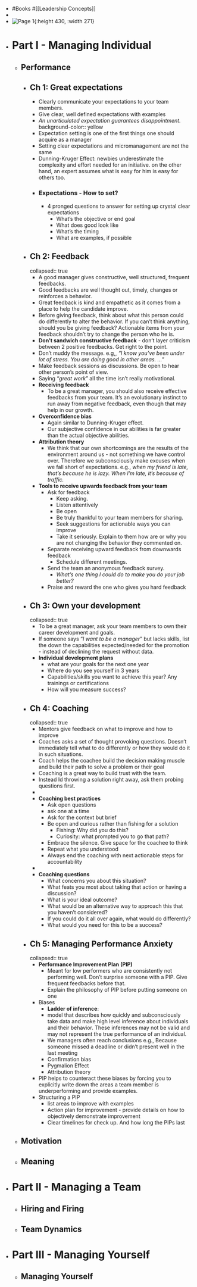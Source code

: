 - #Books #[[Leadership Concepts]]
-
- ![Page 1](https://d1b14unh5d6w7g.cloudfront.net/1953295010.01.S001.JUMBOXXX.jpg?Expires=1693518508&Signature=OXuZX0KSFgfBRRSrHu9EqiZ-23ZFkl11DiASax08bYBcMlxZsXjILPcbkjM3gNDp1SOzrFLilSJwkX5vq86JopYr~JSbUc9hAOfz90j7MS0KoC2isuG5igul2ULjzwU-3HbCh7nS-RzhuDEq544i8y3yoodi0dNunBp1WMViY10_&Key-Pair-Id=APKAIUO27P366FGALUMQ){:height 430, :width 271}
- # Part I - Managing Individual
	- ## Performance
		- ## Ch 1: Great expectations
			- Clearly communicate your expectations to your team members.
			- Give clear, well defined expectations with examples
			- *An unarticulated expectation guarantees disappointment.*
			  background-color:: yellow
			- Expectation setting is one of the first things one should acquire as a manager
			- Setting clear expectations and micromanagement are not the same
			- Dunning-Kruger Effect: newbies underestimate the complexity and effort needed for an initiative. on the other hand, an expert assumes what is easy for him is easy for others too.
			- ### Expectations - How to set?
				- 4 pronged questions to answer for setting up crystal clear expectations
					- What’s the objective or end goal
					- What does good look like
					- What’s the timing
					- What are examples, if possible
		- ## Ch 2: Feedback
		  collapsed:: true
			- A good manager gives constructive, well structured, frequent feedbacks.
			- Good feedbacks are well thought out, timely, changes or reinforces a behavior.
			- Great feedback is kind and empathetic as it comes from a place to help the candidate improve.
			- Before giving feedback, think about what this person could do differently to alter the behavior. If you can’t think anything, should you be giving feedback? Actionable items from your feedback shouldn’t try to change the person who he is.
			- **Don’t sandwich constructive feedback** - don’t layer criticism between 2 positive feedbacks. Get right to the point.
			- Don’t muddy the message. e.g,, *“I know you’ve been under lot of stress. You are doing good in other areas. …”*
			- Make feedback sessions as discussions. Be open to hear other person’s point of view.
			- Saying “*great work*” all the time isn’t really motivational.
			- **Receiving feedback**
				- To be a great manager, you should also receive effective feedbacks from your team. It’s an evolutionary instinct to run away from negative feedback, even though that may help in our growth.
			- **Overconfidence bias**
				- Again similar to Dunning-Kruger effect.
				- Our subjective confidence in our abilities is far greater than the actual objective abilities.
			- **Attribution theory**
				- We think that our own shortcomings are the results of the environment around us - not something we have control over. Therefore we subconsciously make excuses when we fall short of expectations. e.g., *when my friend is late, that’s because he is lazy. When I’m late, it’s because of traffic.*
			- **Tools to receive upwards feedback from your team**
				- Ask for feedback
					- Keep asking.
					- Listen attentively
					- Be open
					- Be truly thankful to your team members for sharing.
					- Seek suggestions for actionable ways you can improve
					- Take it seriously. Explain to them how are or why you are not changing the behavior they commented on.
				- Separate receiving upward feedback from downwards feedback
					- Schedule different meetings.
				- Send the team an anonymous feedback survey.
					- *What’s one thing I could do to make you do your job better?*
				- Praise and reward the one who gives you hard feedback
		- ## Ch 3: Own your development
		  collapsed:: true
			- To be a great manager, ask your team members to own their career development and goals.
			- If someone  says “*I want to be a manager*” but lacks skills, list the down the capabilities expected/needed for the promotion - instead of declining the request without data.
			- **Individual development plans**
				- what are your goals for the next one year
				- Where do you see yourself in 3 years
				- Capabilities/skills you want to achieve this year? Any trainings or certifications
				- How will you measure success?
		- ## Ch 4: Coaching
		  collapsed:: true
			- Mentors give feedback on what to improve and how to improve
			- Coaches asks a set of thought provoking questions. Doesn’t immediately tell what to do differently or how they would do it in such situations.
			- Coach helps the coachee build the decision making muscle and build their path to solve a problem or their goal
			- Coaching is a great way to build trust with the  team.
			- Instead Id throwing a solution right away, ask them probing  questions first.
			-
			- **Coaching best practices**
				- Ask open questions
				- ask one at a time
				- Ask for the context but brief
				- Be open and curious rather than fishing for a solution
					- Fishing: Why did you do this?
					- Curiosity: what prompted you to go that path?
				- Embrace the silence. Give space for the coachee to think
				- Repeat what you understood
				- Always end the coaching with next actionable steps for accountability
			-
			- **Coaching questions**
				- What concerns you about this situation?
				- What feats you most about taking that action or having a discussion?
				- What is your ideal outcome?
				- What would be an alternative way to approach this that you haven’t considered?
				- If you could do it all over again, what would do differently?
				- What would you need for this to be a success?
		- ## Ch 5: Managing Performance Anxiety
		  collapsed:: true
			- **Performance Improvement Plan (PIP)**
				- Meant for low performers who are consistently not performing well. Don’t surprise someone with a PIP. Give frequent feedbacks before that.
				- Explain the philosophy of PIP before putting someone on one
			- Biases
				- **Ladder of inference**:
				- model that describes how quickly and subconsciously take data and make high level inference about individuals and their behavior. These inferences may not be valid and may not represent the true performance of an individual.
				- We managers often reach conclusions e.g., Because someone missed a deadline or didn’t present well in the last meeting
				- Confirmation bias
				- Pygmalion Effect
				- Attribution theory
			- PIP helps to counteract these biases by forcing you to explicitly write down the areas a team member is underperforming and provide examples.
			- Structuring a PIP
				- list areas to improve with examples
				- Action plan for improvement - provide details on how to objectively demonstrate improvement
				- Clear timelines for check up. And how long the PIPs last
	- ## Motivation
	- ## Meaning
- # Part II - Managing a Team
	- ## Hiring and Firing
	- ## Team Dynamics
- # Part III - Managing Yourself
	- ## Managing Yourself